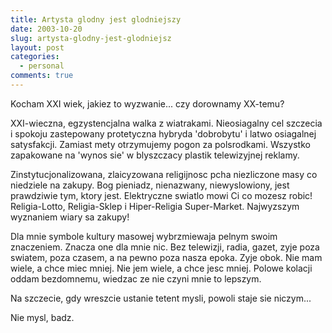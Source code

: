 ```yaml
---
title: Artysta glodny jest glodniejszy
date: 2003-10-20
slug: artysta-glodny-jest-glodniejsz
layout: post
categories:
  - personal
comments: true
---
```


Kocham XXI wiek, jakiez to wyzwanie... czy dorownamy XX-temu?

XXI-wieczna, egzystencjalna walka z wiatrakami. Nieosiagalny cel szczecia i spokoju zastepowany protetyczna hybryda 'dobrobytu' i latwo osiagalnej satysfakcji. Zamiast mety otrzymujemy pogon za polsrodkami. Wszystko zapakowane na 'wynos sie' w blyszczacy plastik telewizyjnej reklamy.

Zinstytucjonalizowana, zlaicyzowana religijnosc pcha niezliczone masy co niedziele na zakupy. Bog pieniadz, nienazwany, niewyslowiony, jest prawdziwie tym, ktory jest.
Elektryczne swiatlo mowi Ci co mozesz robic!
Religia-Lotto, Religia-Sklep i Hiper-Religia Super-Market. Najwyzszym wyznaniem wiary sa zakupy!

Dla mnie symbole kultury masowej wybrzmiewaja pelnym swoim znaczeniem. Znacza one dla mnie nic. Bez telewizji, radia, gazet, zyje poza swiatem, poza czasem, a na pewno poza nasza epoka. Zyje obok.
Nie mam wiele, a chce miec mniej. Nie jem wiele, a chce jesc mniej. Polowe kolacji oddam bezdomnemu, wiedzac ze nie czyni mnie to lepszym.

Na szczecie, gdy wreszcie ustanie tetent mysli, powoli staje sie niczym...

Nie mysl, badz.